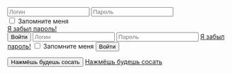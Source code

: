<from class="modal-form" action="this" method="post">
<input type="text" placeholder="Логин">
<input type="password" placeholder="Пароль"
<div class="clearfix row">
  <div class="save-me to-left">
  <input type="checkbox" id="remember-me">
  <label for="remember-me">Запомните меня</label>
  </div>
  <div class="new-password to right">
  <a href="#">Я забыл пароль!</a>
  </div>
  <button type="submit" class="btn">Войти</button>
  </form>
  <from class="login-form" action="/echo" method="post">
   <input type="text" placeholder="Логин">
   <input type="password" placeholder="Пароль">
   <a href="#" class="restore">Я забыл пароль!</a>
   <input type="checkbox" name="remember" id="remember-me">
   <label for="remember-me">Запомните меня</label>
   <button type="submit" class="btn">Войти</button>
   </From>
   
   
  <button>Нажмёшь будешь сосать</button>
  <a href="#" class="btn">Нажмёшь будешь сосать</a>
